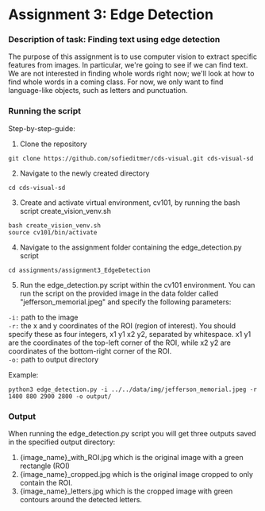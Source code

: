 # Assignment 3: Edge Detection

### Description of task: Finding text using edge detection <br>
The purpose of this assignment is to use computer vision to extract specific features from images. In particular, we're going to see if we can find text. We are not interested in finding whole words right now; we'll look at how to find whole words in a coming class. For now, we only want to find language-like objects, such as letters and punctuation.

### Running the script <br>
Step-by-step-guide:

1. Clone the repository
```
git clone https://github.com/sofieditmer/cds-visual.git cds-visual-sd
```

2. Navigate to the newly created directory
```
cd cds-visual-sd
```

3. Create and activate virtual environment, cv101, by running the bash script create_vision_venv.sh
```
bash create_vision_venv.sh
source cv101/bin/activate
```

4. Navigate to the assignment folder containing the edge_detection.py script
```
cd assignments/assignment3_EdgeDetection
```

5. Run the edge_detection.py script within the cv101 environment. You can run the script on the provided image in the data folder called "jefferson_memorial.jpeg" and specify the following parameters:

`-i:` path to the image <br>
`-r:` the x and y coordinates of the ROI (region of interest). You should specify these as four integers, x1 y1 x2 y2, separated by whitespace. x1 y1 are the coordinates of the top-left corner of the ROI, while x2 y2 are coordinates of the bottom-right corner of the ROI. <br>
`-o:` path to output directory

Example: <br>
```
python3 edge_detection.py -i ../../data/img/jefferson_memorial.jpeg -r 1400 880 2900 2800 -o output/
```

### Output <br>
When running the edge_detection.py script you will get three outputs saved in the specified output directory:
1. {image_name}_with_ROI.jpg which is the original image with a green rectangle (ROI)
2. {image_name}_cropped.jpg which is the original image cropped to only contain the ROI.
3. {image_name}_letters.jpg which is the cropped image with green contours around the detected letters. 
